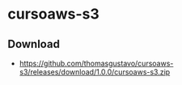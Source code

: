 # cursoaws-s3

## Download
- https://github.com/thomasgustavo/cursoaws-s3/releases/download/1.0.0/cursoaws-s3.zip
